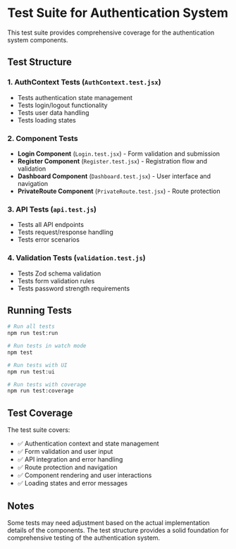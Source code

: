# Test Suite for Authentication System

This test suite provides comprehensive coverage for the authentication system components.

## Test Structure

### 1. AuthContext Tests (`AuthContext.test.jsx`)
- Tests authentication state management
- Tests login/logout functionality
- Tests user data handling
- Tests loading states

### 2. Component Tests
- **Login Component** (`Login.test.jsx`) - Form validation and submission
- **Register Component** (`Register.test.jsx`) - Registration flow and validation
- **Dashboard Component** (`Dashboard.test.jsx`) - User interface and navigation
- **PrivateRoute Component** (`PrivateRoute.test.jsx`) - Route protection

### 3. API Tests (`api.test.js`)
- Tests all API endpoints
- Tests request/response handling
- Tests error scenarios

### 4. Validation Tests (`validation.test.js`)
- Tests Zod schema validation
- Tests form validation rules
- Tests password strength requirements

## Running Tests

```bash
# Run all tests
npm run test:run

# Run tests in watch mode
npm test

# Run tests with UI
npm run test:ui

# Run tests with coverage
npm run test:coverage
```

## Test Coverage

The test suite covers:
- ✅ Authentication context and state management
- ✅ Form validation and user input
- ✅ API integration and error handling
- ✅ Route protection and navigation
- ✅ Component rendering and user interactions
- ✅ Loading states and error messages

## Notes

Some tests may need adjustment based on the actual implementation details of the components. The test structure provides a solid foundation for comprehensive testing of the authentication system.
